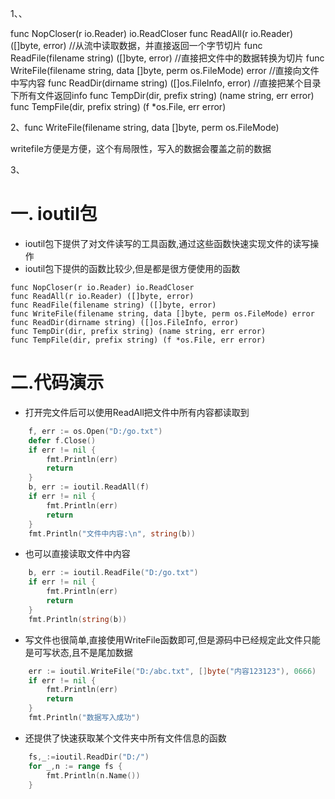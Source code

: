 1、、

func NopCloser(r io.Reader) io.ReadCloser
func ReadAll(r io.Reader) ([]byte, error)		//从流中读取数据，并直接返回一个字节切片
func ReadFile(filename string) ([]byte, error)	//直接把文件中的数据转换为切片
func WriteFile(filename string, data []byte, perm os.FileMode) error	//直接向文件中写内容
func ReadDir(dirname string) ([]os.FileInfo, error)	//直接把某个目录下所有文件返回info
func TempDir(dir, prefix string) (name string, err error)
func TempFile(dir, prefix string) (f *os.File, err error)



2、func WriteFile(filename string, data []byte, perm os.FileMode)

writefile方便是方便，这个有局限性，写入的数据会覆盖之前的数据

3、

# 一. ioutil包

* ioutil包下提供了对文件读写的工具函数,通过这些函数快速实现文件的读写操作
* ioutil包下提供的函数比较少,但是都是很方便使用的函数
```
func NopCloser(r io.Reader) io.ReadCloser
func ReadAll(r io.Reader) ([]byte, error)
func ReadFile(filename string) ([]byte, error)
func WriteFile(filename string, data []byte, perm os.FileMode) error
func ReadDir(dirname string) ([]os.FileInfo, error)
func TempDir(dir, prefix string) (name string, err error)
func TempFile(dir, prefix string) (f *os.File, err error)
```
# 二.代码演示
* 打开完文件后可以使用ReadAll把文件中所有内容都读取到
```go
	f, err := os.Open("D:/go.txt")
	defer f.Close()
	if err != nil {
		fmt.Println(err)
		return
	}
	b, err := ioutil.ReadAll(f)
	if err != nil {
		fmt.Println(err)
		return
	}
	fmt.Println("文件中内容:\n", string(b))
```
* 也可以直接读取文件中内容
```go
	b, err := ioutil.ReadFile("D:/go.txt")
	if err != nil {
		fmt.Println(err)
		return
	}
	fmt.Println(string(b))
```
* 写文件也很简单,直接使用WriteFile函数即可,但是源码中已经规定此文件只能是可写状态,且不是尾加数据
```go
	err := ioutil.WriteFile("D:/abc.txt", []byte("内容123123"), 0666)
	if err != nil {
		fmt.Println(err)
		return
	}
	fmt.Println("数据写入成功")
```
* 还提供了快速获取某个文件夹中所有文件信息的函数
```go
	fs,_:=ioutil.ReadDir("D:/")
	for _,n := range fs {
		fmt.Println(n.Name())
	}
```